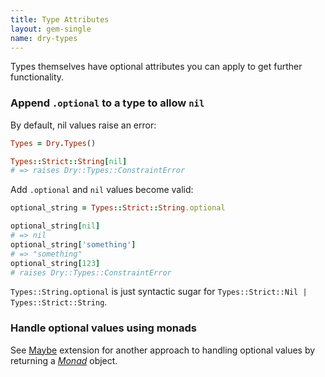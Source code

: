 ```yaml
---
title: Type Attributes
layout: gem-single
name: dry-types
---
```


Types themselves have optional attributes you can apply to get further functionality.

### Append `.optional` to a type to allow `nil`

By default, nil values raise an error:

``` ruby
Types = Dry.Types()

Types::Strict::String[nil]
# => raises Dry::Types::ConstraintError
```

Add `.optional` and `nil` values become valid:

```ruby
optional_string = Types::Strict::String.optional

optional_string[nil]
# => nil
optional_string['something']
# => "something"
optional_string[123]
# raises Dry::Types::ConstraintError
```

`Types::String.optional` is just syntactic sugar for `Types::Strict::Nil | Types::Strict::String`.

### Handle optional values using monads

See [Maybe](docs::extensions/maybe) extension for another approach to handling optional values by returning a [_Monad_](/gems/dry-monads/) object.
